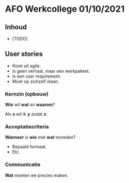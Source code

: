 # AFO Werkcollege 01/10/2021

## Inhoud

- [TODO]

## User stories

- Komt uit agile.
- Is geen verhaal, maar een werkpakket.
- Is een user requirement.
- Moet op zichzelf staan.

### Kernzin (opbouw)

**Wie** wil **wat** en **waarom**?

Als **x** wil ik **y** zodat **z**.

### Acceptatiecriteria

**Wanneer** is **wie** met **wat** tevreden?

- Bepaald formaat.
- Etc.

### Communicatie

**Wat** moeten we precies maken.

